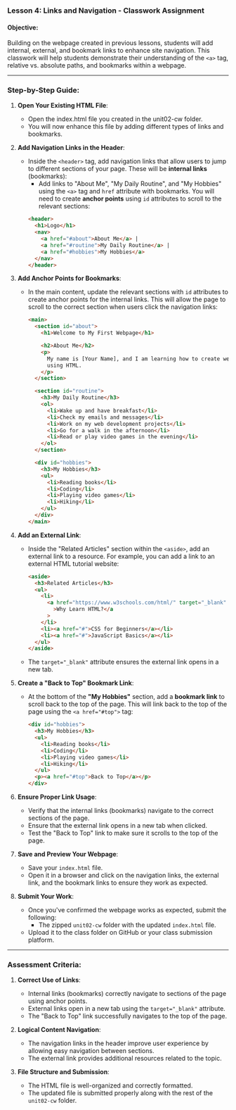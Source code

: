 ### **Lesson 4: Links and Navigation - Classwork Assignment**

#### **Objective:**

Building on the webpage created in previous lessons, students will add internal, external, and bookmark links to enhance site navigation. This classwork will help students demonstrate their understanding of the `<a>` tag, relative vs. absolute paths, and bookmarks within a webpage.

---

### **Step-by-Step Guide:**

1. **Open Your Existing HTML File**:

   - Open the index.html file you created in the unit02-cw folder.
   - You will now enhance this file by adding different types of links and bookmarks.

2. **Add Navigation Links in the Header**:

   - Inside the `<header>` tag, add navigation links that allow users to jump to different sections of your page. These will be **internal links** (bookmarks):
     - Add links to "About Me", "My Daily Routine", and "My Hobbies" using the `<a>` tag and `href` attribute with bookmarks. You will need to create **anchor points** using `id` attributes to scroll to the relevant sections:
     ```html
     <header>
       <h1>Logo</h1>
       <nav>
         <a href="#about">About Me</a> |
         <a href="#routine">My Daily Routine</a> |
         <a href="#hobbies">My Hobbies</a>
       </nav>
     </header>
     ```

3. **Add Anchor Points for Bookmarks**:

   - In the main content, update the relevant sections with `id` attributes to create anchor points for the internal links. This will allow the page to scroll to the correct section when users click the navigation links:

     ```html
     <main>
       <section id="about">
         <h1>Welcome to My First Webpage</h1>

         <h2>About Me</h2>
         <p>
           My name is [Your Name], and I am learning how to create websites
           using HTML.
         </p>
       </section>

       <section id="routine">
         <h3>My Daily Routine</h3>
         <ol>
           <li>Wake up and have breakfast</li>
           <li>Check my emails and messages</li>
           <li>Work on my web development projects</li>
           <li>Go for a walk in the afternoon</li>
           <li>Read or play video games in the evening</li>
         </ol>
       </section>

       <div id="hobbies">
         <h3>My Hobbies</h3>
         <ul>
           <li>Reading books</li>
           <li>Coding</li>
           <li>Playing video games</li>
           <li>Hiking</li>
         </ul>
       </div>
     </main>
     ```

4. **Add an External Link**:

   - Inside the "Related Articles" section within the `<aside>`, add an external link to a resource. For example, you can add a link to an external HTML tutorial website:
     ```html
     <aside>
       <h3>Related Articles</h3>
       <ul>
         <li>
           <a href="https://www.w3schools.com/html/" target="_blank"
             >Why Learn HTML?</a
           >
         </li>
         <li><a href="#">CSS for Beginners</a></li>
         <li><a href="#">JavaScript Basics</a></li>
       </ul>
     </aside>
     ```
   - The `target="_blank"` attribute ensures the external link opens in a new tab.

5. **Create a "Back to Top" Bookmark Link**:

   - At the bottom of the **"My Hobbies"** section, add a **bookmark link** to scroll back to the top of the page. This will link back to the top of the page using the `<a href="#top">` tag:
     ```html
     <div id="hobbies">
       <h3>My Hobbies</h3>
       <ul>
         <li>Reading books</li>
         <li>Coding</li>
         <li>Playing video games</li>
         <li>Hiking</li>
       </ul>
       <p><a href="#top">Back to Top</a></p>
     </div>
     ```

6. **Ensure Proper Link Usage**:

   - Verify that the internal links (bookmarks) navigate to the correct sections of the page.
   - Ensure that the external link opens in a new tab when clicked.
   - Test the "Back to Top" link to make sure it scrolls to the top of the page.

7. **Save and Preview Your Webpage**:

   - Save your `index.html` file.
   - Open it in a browser and click on the navigation links, the external link, and the bookmark links to ensure they work as expected.

8. **Submit Your Work**:
   - Once you've confirmed the webpage works as expected, submit the following:
     - The zipped `unit02-cw` folder with the updated `index.html` file.
   - Upload it to the class folder on GitHub or your class submission platform.

---

### **Assessment Criteria**:

1. **Correct Use of Links**:

   - Internal links (bookmarks) correctly navigate to sections of the page using anchor points.
   - External links open in a new tab using the `target="_blank"` attribute.
   - The "Back to Top" link successfully navigates to the top of the page.

2. **Logical Content Navigation**:

   - The navigation links in the header improve user experience by allowing easy navigation between sections.
   - The external link provides additional resources related to the topic.

3. **File Structure and Submission**:
   - The HTML file is well-organized and correctly formatted.
   - The updated file is submitted properly along with the rest of the `unit02-cw` folder.
